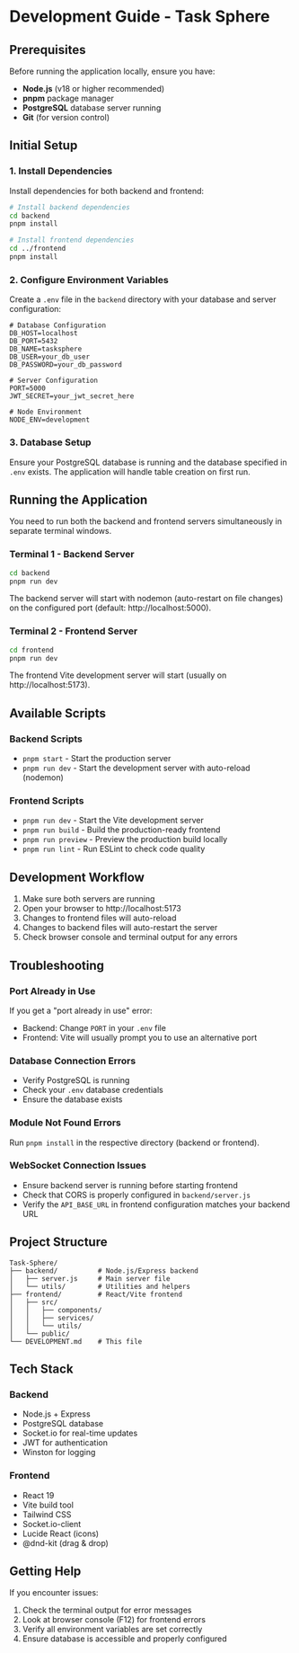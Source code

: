 # Development Guide - Task Sphere

## Prerequisites

Before running the application locally, ensure you have:

- **Node.js** (v18 or higher recommended)
- **pnpm** package manager
- **PostgreSQL** database server running
- **Git** (for version control)

## Initial Setup

### 1. Install Dependencies

Install dependencies for both backend and frontend:

```bash
# Install backend dependencies
cd backend
pnpm install

# Install frontend dependencies
cd ../frontend
pnpm install
```

### 2. Configure Environment Variables

Create a `.env` file in the `backend` directory with your database and server configuration:

```env
# Database Configuration
DB_HOST=localhost
DB_PORT=5432
DB_NAME=tasksphere
DB_USER=your_db_user
DB_PASSWORD=your_db_password

# Server Configuration
PORT=5000
JWT_SECRET=your_jwt_secret_here

# Node Environment
NODE_ENV=development
```

### 3. Database Setup

Ensure your PostgreSQL database is running and the database specified in `.env` exists. The application will handle table creation on first run.

## Running the Application

You need to run both the backend and frontend servers simultaneously in separate terminal windows.

### Terminal 1 - Backend Server

```bash
cd backend
pnpm run dev
```

The backend server will start with nodemon (auto-restart on file changes) on the configured port (default: http://localhost:5000).

### Terminal 2 - Frontend Server

```bash
cd frontend
pnpm run dev
```

The frontend Vite development server will start (usually on http://localhost:5173).

## Available Scripts

### Backend Scripts

- `pnpm start` - Start the production server
- `pnpm run dev` - Start the development server with auto-reload (nodemon)

### Frontend Scripts

- `pnpm run dev` - Start the Vite development server
- `pnpm run build` - Build the production-ready frontend
- `pnpm run preview` - Preview the production build locally
- `pnpm run lint` - Run ESLint to check code quality

## Development Workflow

1. Make sure both servers are running
2. Open your browser to http://localhost:5173
3. Changes to frontend files will auto-reload
4. Changes to backend files will auto-restart the server
5. Check browser console and terminal output for any errors

## Troubleshooting

### Port Already in Use

If you get a "port already in use" error:
- Backend: Change `PORT` in your `.env` file
- Frontend: Vite will usually prompt you to use an alternative port

### Database Connection Errors

- Verify PostgreSQL is running
- Check your `.env` database credentials
- Ensure the database exists

### Module Not Found Errors

Run `pnpm install` in the respective directory (backend or frontend).

### WebSocket Connection Issues

- Ensure backend server is running before starting frontend
- Check that CORS is properly configured in `backend/server.js`
- Verify the `API_BASE_URL` in frontend configuration matches your backend URL

## Project Structure

```
Task-Sphere/
├── backend/          # Node.js/Express backend
│   ├── server.js     # Main server file
│   └── utils/        # Utilities and helpers
├── frontend/         # React/Vite frontend
│   ├── src/
│   │   ├── components/
│   │   ├── services/
│   │   └── utils/
│   └── public/
└── DEVELOPMENT.md    # This file
```

## Tech Stack

### Backend
- Node.js + Express
- PostgreSQL database
- Socket.io for real-time updates
- JWT for authentication
- Winston for logging

### Frontend
- React 19
- Vite build tool
- Tailwind CSS
- Socket.io-client
- Lucide React (icons)
- @dnd-kit (drag & drop)

## Getting Help

If you encounter issues:
1. Check the terminal output for error messages
2. Look at browser console (F12) for frontend errors
3. Verify all environment variables are set correctly
4. Ensure database is accessible and properly configured
